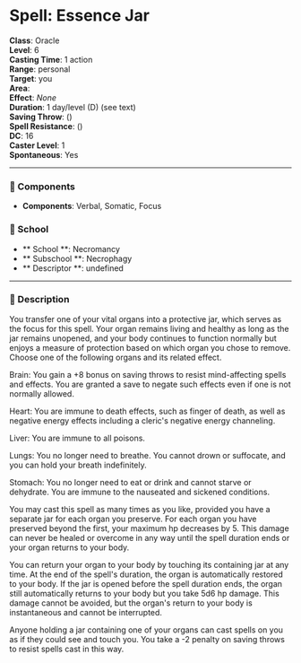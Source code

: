 
# Spell: Essence Jar
**Class**: Oracle  
**Level**: 6  
**Casting Time**: 1 action  
**Range**: personal  
**Target**: you  
**Area**:   
**Effect**: _None_  
**Duration**: 1 day/level (D) (see text)  
**Saving Throw**:  ()  
**Spell Resistance**:  ()  
**DC**: 16  
**Caster Level**: 1  
**Spontaneous**: Yes

---

### 🔮 Components
- **Components**: Verbal, Somatic, Focus

### 🏫 School
- ** School **: Necromancy
- ** Subschool **: Necrophagy
- ** Descriptor **: undefined
---

### 📜 Description
You transfer one of your vital organs into a protective jar, which serves as the focus for this spell. Your organ remains living and healthy as long as the jar remains unopened, and your body continues to function normally but enjoys a measure of protection based on which organ you chose to remove. Choose one of the following organs and its related effect.

Brain: You gain a +8 bonus on saving throws to resist mind-affecting spells and effects. You are granted a save to negate such effects even if one is not normally allowed.

Heart: You are immune to death effects, such as finger of death, as well as negative energy effects including a cleric's negative energy channeling.

Liver: You are immune to all poisons.

Lungs: You no longer need to breathe. You cannot drown or suffocate, and you can hold your breath indefinitely.

Stomach: You no longer need to eat or drink and cannot starve or dehydrate. You are immune to the nauseated and sickened conditions.

You may cast this spell as many times as you like, provided you have a separate jar for each organ you preserve. For each organ you have preserved beyond the first, your maximum hp decreases by 5. This damage can never be healed or overcome in any way until the spell duration ends or your organ returns to your body.

You can return your organ to your body by touching its containing jar at any time. At the end of the spell's duration, the organ is automatically restored to your body. If the jar is opened before the spell duration ends, the organ still automatically returns to your body but you take 5d6 hp damage. This damage cannot be avoided, but the organ's return to your body is instantaneous and cannot be interrupted.

Anyone holding a jar containing one of your organs can cast spells on you as if they could see and touch you. You take a -2 penalty on saving throws to resist spells cast in this way.
